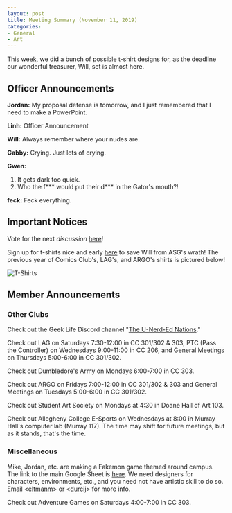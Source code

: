 ```yaml
---
layout: post
title: Meeting Summary (November 11, 2019)
categories:
- General
- Art
---
```


This week, we did a bunch of possible t-shirt designs for, as the deadline our wonderful treasurer, Will, set is almost here.

## Officer Announcements

**Jordan:**  My proposal defense is tomorrow, and I just remembered that I need to make a PowerPoint.

**Linh:**  Officer Announcement

**Will:**  Always remember where your nudes are.

**Gabby:**  Crying.  Just lots of crying.

**Gwen:**  

1. It gets dark too quick.
2. Who the f\*\*\* would put their d\*\*\* in the Gator's mouth?!

**feck:**  Feck everything.

## Important Notices

Vote for the next *discussion* [here](https://docs.google.com/forms/d/e/1FAIpQLSdzQChqCd-OxjwV_UZRvfnx03tkCcdnMxrHLx-gSBuveTG4pA/viewform?usp=sf_link)!

Sign up for t-shirts nice and early [here](https://docs.google.com/forms/d/e/1FAIpQLScV7z0UpsXuaAsZiq4vp2tpfcicbPbnC_3hbV_u2dTerl1bZQ/viewform) to save Will from ASG's wrath!  The previous year of Comics Club's, LAG's, and ARGO's shirts is pictured below!

![T-Shirts](../../../../../../images/blog/oldshirts.jpg)

## Member Announcements

### Other Clubs

Check out the Geek Life Discord channel "[The U-Nerd-Ed Nations](https://discord.gg/bKXT3FM)."

Check out LAG on Saturdays 7:30-12:00 in CC 301/302 & 303, PTC (Pass the Controller) on Wednesdays 9:00-11:00 in CC 206, and General Meetings on Thursdays 5:00-6:00 in CC 301/302.

Check out Dumbledore's Army on Mondays 6:00-7:00 in CC 303.

Check out ARGO on Fridays 7:00-12:00 in CC 301/302 & 303 and General Meetings on Tuesdays 5:00-6:00 in CC 301/302.

Check out Student Art Society on Mondays at 4:30 in Doane Hall of Art 103.

Check out Allegheny College E-Sports on Wednesdays at 8:00 in Murray Hall's computer lab (Murray 117).  The time may shift for future meetings, but as it stands, that's the time.

### Miscellaneous

Mike, Jordan, etc. are making a Fakemon game themed around campus.  The link to the main Google Sheet is [here](https://docs.google.com/spreadsheets/d/1mO_jn8xz4hN0sAEAv0LH6S_IHrX8TrWRkwoyjccBwHI/edit).  We need designers for characters, environments, etc., and you need not have artistic skill to do so.  Email <[eltmanm](mailto:eltmanm@allegheny.edu)> or <[durcij](mailto:durcij@allegheny.edu)> for more info.

Check out Adventure Games on Saturdays 4:00-7:00 in CC 303.
